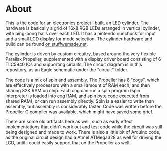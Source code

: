 # About

This is the code for an electronics project I built, an LED cylinder. The hardware is basically a grid of 16x8 RGB LEDs arranged in vertical cylinder,
with ping-pong balls over each LED. It has a nintendo nunchuck for input and a small LCD display for mode selection. The cylinder hardware and
build can be found [on stuffwemade.net](http://stuffwemade.net/led-cylinder "LED cylinder build").

The cylinder is driven by custom circuitry, based around the very flexible Parallax Propeller, supplemented with a display driver board consisting
of 6 TLC5940 ICs and supporting circuits. The circuit diagram is in this repository, as an Eagle schematic under the "circuit" folder.

The code is a mix of spin and assembly. The Propeller has 8 "cogs", which are effectively processors with a small amount of RAM each, and then sharing
32K RAM on chip. Each cog can run a spin program (spin interpreter is loaded into cog RAM, and spin byte code executed from shared RAM), or can run
assembly directly. Spin is a easier to write than assembly, but assembly is considerably faster. Code was written before the Propeller C compiler
was available, which might have saved some grief.

There are some old artifacts here as well, such as early effect implementations that didn't work out and test code while the circuit was still being
designed and made to work. There is also a little bit of Arduino code, as the original circuit design had a Atmel ATMega328 as well for driving the LCD,
until I could easily support that on the Propeller as well.
